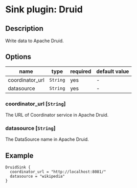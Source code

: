 # Sink plugin: Druid

## Description

Write data to Apache Druid.

## Options

| name            | type     | required | default value |
| --------------- | -------- | -------- | ------------- |
| coordinator_url | `String` | yes      | -             |
| datasource      | `String` | yes      | -             |

### coordinator_url [`String`]

The URL of Coordinator service in Apache Druid.

### datasource [`String`]

The DataSource name in Apache Druid.

## Example

```hocon
DruidSink {
  coordinator_url = "http://localhost:8081/"
  datasource = "wikipedia"
}
```

